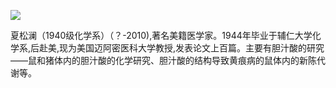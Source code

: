 ![](https://s2.loli.net/2022/08/14/B5MSyjZxtK9cq2O.gif)

夏松澜（1940级化学系）（？-2010),著名美籍医学家。1944年毕业于辅仁大学化学系,后赴美,现为美国迈阿密医科大学教授,发表论文上百篇。主要有胆汁酸的研究——鼠和猪体内的胆汁酸的化学研究、胆汁酸的结构导致黄痕病的鼠体内的新陈代谢等。